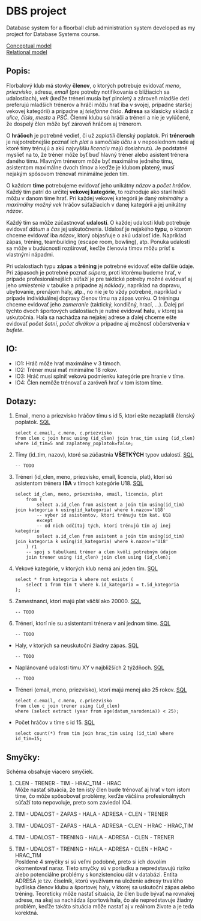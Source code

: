 
# DBS project

Database system for a floorball club administration system developed as my project for Database Systems course.

[Conceptual model](img/model.png)  
[Relational model](img/diagram.png)

## Popis:

Florbalový klub má stovky **členov**, o ktorých potrebuje evidovať *meno*, *priezvisko*, adresu, *email* (pre potreby notifikovania o blížiacich sa udalostiach), *vek* (keďže tréneri musia byť plnoletý a zároveň mladšie deti preferujú mladších trénerov a hráči môžu hrať iba v svojej, prípadne staršej vekovej kategórii) a prípadne aj *telefónne číslo*. **Adresa** sa klasicky skladá z *ulice*, *čísla*, *mesta* a *PSČ*. Členmi klubu sú hráči a tréneri a nie je vylúčené, že dospelý člen môže byť zároveň hráčom aj trénerom.

O **hráčoch** je potrebné vedieť, či už *zaplatili* členský poplatok. Pri **tréneroch** je najpotrebnejšie poznať ich *plat* a samo*číslo účtu* a v neposlednom rade aj ktoré tímy trénujú a akú najvyššiu *licenciu* majú dosiahnutú. Je podstatné myslieť na to, že tréner môže byť buď hlavný tréner alebo asistent trénera daného tímu. Hlavným trénerom môže byť maximálne jedného tímu, asistentom maximálne dvoch tímov a keďže je klubom platený, musí nejakým spôsovom trénovať minimálne jeden tím.

O každom **tíme** potrebujeme evidovať jeho unikátny *názov* a *počet hráčov*. Každý tím patrí do určitej **vekovej kategórie**, to rozhoduje ako starí hráči môžu v danom tíme hrať. Pri každej vekovej kategórii je daný *minimálny* a *maximálny možný vek* hráčov súťažiacich v danej kategórii a jej unikátny *názov*.

Každý tím sa môže zúčastnovať **udalostí**. O každej udalosti klub potrebuje evidovať *dátum* a *čas* jej uskutočnenia. Udalosť je nejakého **typu**, o ktorom chceme evidovať iba *názov*, ktorý objasňuje o akú udalosť ide. Napríklad zápas, tréning, teambuilding (escape room, bowling), atp. Ponuka udalostí sa môže v budúcnosti rozširovať, keďže členovia tímov môžu prísť s vlastnými nápadmi.

Pri udalostiach typu **zápas**  a **tréning** je potrebné evidovať ešte daľšie údaje. Pri zápasoch je potrebné poznať *súpera*, proti ktorému budeme hrať, v prípade profesionálnejších súťaží je pre taktické potreby možné evidovať aj jeho *umiestenie* v tabulke a prípadne aj *náklady*, napríklad na dopravu, ubytovanie, prenájom haly, atp., no nie je to vždy potrebné, napríklad v prípade individuálnej dopravy členov tímu na zápas vonku. O tréningu chceme evidovať jeho *zameranie* (taktický, kondičný, hrací, ...). Ďalej pri týchto dvoch športových udalostiach je nutné evidovať **halu**, v ktorej sa uskutočnia. Hala sa nachádza na nejakej adrese a ďalej chceme ešte evidovať *počet šatní*, *počet divákov* a prípadne aj možnosť občerstvenia v *bufete*.


## IO:
- IO1: Hráč môže hrať maximálne v 3 tímoch.
- IO2: Tréner musí mať minimálne 18 rokov.
- IO3: Hráč musí splniť vekovú podmienku kategórie pre hranie v tíme.
- IO4: Člen nemôže trénovať a zaróveň hrať v tom istom tíme.

## Dotazy:
1. Email, meno a priezvisko hráčov tímu s id 5, ktorí ešte nezaplatili členský poplatok. [SQL](sql_queries/query1.sql)
    ```postgresql
    select c.email, c.meno, c.priezvisko
    from clen c join hrac using (id_clen) join hrac_tim using (id_clen)
    where id_tim=5 and zaplateny_poplatok=false;
    ```

2. Tímy (id_tim, nazov), ktoré sa zúčastnia **VŠETKÝCH** typov udalostí. [SQL]()
    ```postgresql
    -- TODO
    ```

3. Tréneri (id_clen, meno, priezvisko, email, licencia, plat), ktorí sú asistentom trénera **IBA** v tímoch kategórie U18. [SQL](sql_queries/query3.sql) 
    ```postgresql
    select id_clen, meno, priezvisko, email, licencia, plat
        from (
            select a.id_clen from asistent a join tim using(id_tim) join kategoria k using(id_kategoria) where k.nazov='U18'
            -- vyber id asistentov, ktorí trénuju tím kat. U18
            except
            -- od nich odčítaj tých, ktorí trénujú tím aj inej kategórie
            select a.id_clen from asistent a join tim using(id_tim) join kategoria k using(id_kategoria) where k.nazov!='U18'
        ) r1
        -- spoj s tabulkami tréner a clen kvôli potrebným údajom
        join trener using (id_clen) join clen using (id_clen);
    ```

4. Vekové kategórie, v ktorých klub nemá ani jeden tím. [SQL](sql_queries/query4.sql)
    ```postgresql
    select * from kategoria k where not exists (
        select 1 from tim t where k.id_kategoria = t.id_kategoria 
    );
    ```
  
5. Zamestnanci, ktorí majú plat väčší ako 20000. [SQL]()
    ```postgresql
    -- TODO
    ```
    
6. Tréneri, ktorí nie su asistentami trénera v ani jednom tíme. [SQL]()
    ```postgresql
    -- TODO
    ```
    
- Haly, v ktorých sa neuskutoční žiadny zápas. [SQL]()
    ```postgresql
    -- TODO
    ```
  
- Naplánované udalosti tímu XY v najbližších 2 týždňoch. [SQL]()
    ```postgresql
    -- TODO
    ```
  
- Tréneri (email, meno, priezvisko), ktorí majú menej ako 25 rokov. [SQL](sql_queries/query9.sql)
    ```postgresql
    select c.email, c.meno, c.priezvisko
    from clen c join trener using (id_clen)
    where (select extract (year from age(datum_narodenia)) < 25);
    ```

- Počet hráčov v tíme s id 15. [SQL](sql_queries/query10.sql)
    ```postgresql
    select count(*) from tim join hrac_tim using (id_tim) where id_tim=15;
    ```

## Smyčky:

Schéma obsahuje viacero smyčiek.

1. CLEN - TRENER - TIM - HRAC_TIM - HRAC  
Môže nastať situácia, že ten istý člen bude trénovať aj hrať v tom istom tíme, čo môže spôsobovať problémy, keďže väčšina profesionálnych súťaží toto nepovoluje,  preto som zaviedol IO4.  

2. TIM - UDALOST - ZAPAS - HALA - ADRESA - CLEN - TRENER
3. TIM - UDALOST - ZAPAS - HALA - ADRESA - CLEN - HRAC - HRAC_TIM
4. TIM - UDALOST - TRENING - HALA - ADRESA - CLEN - TRENER
5. TIM - UDALOST - TRENING - HALA - ADRESA - CLEN - HRAC - HRAC_TIM  
Posldené 4 smyčky si sú veľmi podobné, preto si ich dovolím okomentovať naraz. Tieto smyčky sú v poriadku a nepredstavujú riziko alebo potenciálne problémy s konzistenciou dát v databázi. Entita ADRESA je tzv. číselník, ktorú využívam na uloženie adresy trvalého bydliska členov klubu a športovej haly, v ktorej sa uskutoční zápas alebo tréning. Teoreticky môže nastať situácia, že člen bude bývať na rovnakej adrese, na akej sa nachádza športová hala, čo ale nepredstavuje žiadny problém, keďže takáto situácia môže nastať aj v reálnom živote a je teda korektná.


